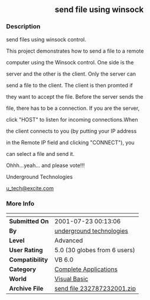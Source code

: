 ﻿<div align="center">

## send file using winsock


</div>

### Description

send files using winsock control.

This project demonstrates how to send a file to a remote

computer using the Winsock control. One side is the

server and the other is the client. Only the server can

send a file to the client. The client is then promted if

they want to accept the file. Before the server sends the

file, there has to be a connection. If you are the server,

click "HOST" to listen for incoming connections.When

the client connects to you (by putting your IP address

in the Remote IP field and clicking "CONNECT"), you

can select a file and send it.

Ohhh...yeah... and please vote!!!

Underground Technologies

u_tech@excite.com
 
### More Info
 


<span>             |<span>
---                |---
**Submitted On**   |2001-07-23 00:13:06
**By**             |[underground technologies](https://github.com/Planet-Source-Code/PSCIndex/blob/master/ByAuthor/underground-technologies.md)
**Level**          |Advanced
**User Rating**    |5.0 (30 globes from 6 users)
**Compatibility**  |VB 6\.0
**Category**       |[Complete Applications](https://github.com/Planet-Source-Code/PSCIndex/blob/master/ByCategory/complete-applications__1-27.md)
**World**          |[Visual Basic](https://github.com/Planet-Source-Code/PSCIndex/blob/master/ByWorld/visual-basic.md)
**Archive File**   |[send file 232787232001\.zip](https://github.com/Planet-Source-Code/underground-technologies-send-file-using-winsock__1-25338/archive/master.zip)








